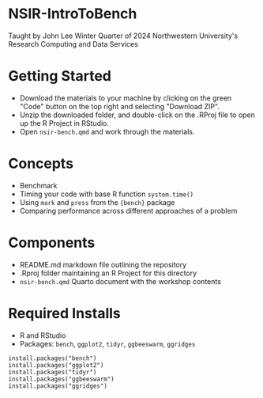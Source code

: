 # NSIR-IntroToBench

Taught by John Lee Winter Quarter of 2024 Northwestern University's Research Computing and Data Services


# Getting Started
* Download the materials to your machine by clicking on the green "Code" button on the top right and selecting "Download ZIP".
* Unzip the downloaded folder, and double-click on the .RProj file to open up the R Project in RStudio.
* Open `nsir-bench.qmd` and work through the materials.


# Concepts

* Benchmark
* Timing your code with base R function `system.time()`
* Using `mark` and `press` from the `{bench}` package
* Comparing performance across different approaches of a problem

# Components

* README.md markdown file outlining the repository
* .Rproj folder maintaining an R Project for this directory
* `nsir-bench.qmd` Quarto document with the workshop contents

# Required Installs
* R and RStudio
* Packages: `bench`, `ggplot2`, `tidyr`, `ggbeeswarm`, `ggridges`

```
install.packages("bench")
install.packages("ggplot2")
install.packages("tidyr")
install.packages("ggbeeswarm")
install.packages("ggridges")
```

